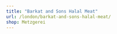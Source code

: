 ```yaml
---
title: "Barkat and Sons Halal Meat"
url: /london/barkat-and-sons-halal-meat/
shop: Metzgerei
---
```

